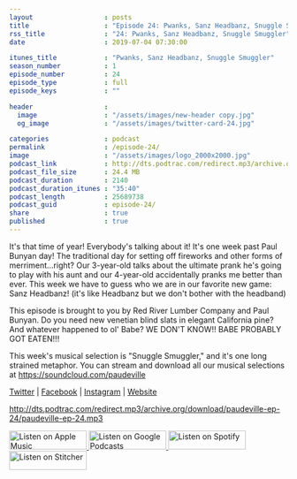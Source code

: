 ```yaml
---
layout                  : posts
title                   : "Episode 24: Pwanks, Sanz Headbanz, Snuggle Smuggler"
rss_title               : "24: Pwanks, Sanz Headbanz, Snuggle Smuggler"
date                    : 2019-07-04 07:30:00

itunes_title			: "Pwanks, Sanz Headbanz, Snuggle Smuggler"
season_number			: 1
episode_number			: 24
episode_type			: full
episode_keys			: ""

header                  : 
  image                 : "/assets/images/new-header copy.jpg"
  og_image              : "/assets/images/twitter-card-24.jpg"

categories              : podcast
permalink               : /episode-24/
image                   : "/assets/images/logo_2000x2000.jpg"
podcast_link            : http://dts.podtrac.com/redirect.mp3/archive.org/download/paudeville-ep-24/paudeville-ep-24.mp3
podcast_file_size       : 24.4 MB
podcast_duration        : 2140
podcast_duration_itunes : "35:40"
podcast_length          : 25689738
podcast_guid            : episode-24/
share                   : true
published               : true 
---
```

It's that time of year! Everybody's talking about it! It's one week past Paul Bunyan day! 
The traditional day for setting off fireworks and other forms of merriment...right?
Our 3-year-old talks about the ultimate prank he's going to play with his aunt and our 4-year-old accidentally pranks me better than ever.
This week we have to guess who we are in our favorite new game: Sanz Headbanz! (it's like Headbanz but we don't bother with the headband)

This episode is brought to you by Red River Lumber Company and Paul Bunyan. 
Do you need new venetian blind slats in elegant California pine? 
And whatever happened to ol' Babe? WE DON'T KNOW!! BABE PROBABLY GOT EATEN!!!

This week's musical selection is "Snuggle Smuggler," and it's one long strained metaphor. You can stream and download all our musical selections at <a href="https://soundcloud.com/paudeville">https://soundcloud.com/paudeville</a>

<a href="https://twitter.com/paudeville">Twitter</a> | <a href="https://www.facebook.com/paudeville">Facebook</a> | <a href="https://www.instagram.com/paudevilleshow/">Instagram</a> | <a href="https://paudeville.com/">Website</a>

http://dts.podtrac.com/redirect.mp3/archive.org/download/paudeville-ep-24/paudeville-ep-24.mp3

<a href="https://itunes.apple.com/us/podcast/paudeville/id1450915591">
	<img src='{{ site.url }}{{ site.baseurl }}/assets/images/US_UK_Apple_Podcasts_Listen_Badge_RGB_140x34.png' width='140px' height='34' alt='Listen on Apple Music'/>
</a>
<a href="https://play.google.com/music/m/Igre2ostm2ltqiq4sabzzrl5jcy?t=Paudeville">
	<img src='{{ site.url }}{{ site.baseurl }}/assets/images/google_podcasts_badge_140x34.png' width='140px' height='34' alt='Listen on Google Podcasts'/>
</a>
<a href="https://open.spotify.com/show/4q5RNUUtU4XFqsymP7dcTw">
	<img src='{{ site.url }}{{ site.baseurl }}/assets/images/Spotify_Listen_Badge_RGB_140x34.png' width='140px' height='34' alt='Listen on Spotify'/>
</a>
<a href="https://www.stitcher.com/s?fid=363388&refid=stpr">
	<img src='{{ site.url }}{{ site.baseurl }}/assets/images/Stitcher_Listen_Badge_Color_Dark_BG_140x34.png' width='140px' height='34' alt='Listen on Stitcher'/>
</a>
